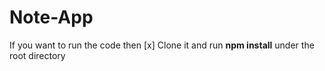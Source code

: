 # Note-App

If you want to run the code then 
[x] Clone it and run **npm install** under the root directory
